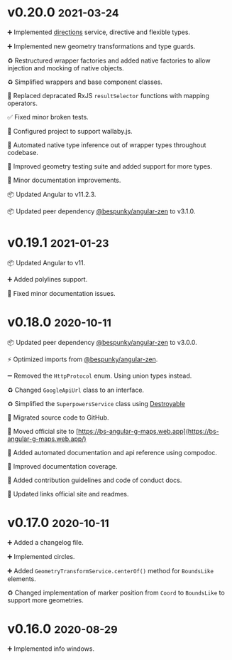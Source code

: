 # **v0.20.0** <small>2021-03-24</small>
➕ Implemented [directions](https://bs-angular-g-maps.web.app/docs/additional-documentation/directions.html) service, directive and flexible types.

➕ Implemented new geometry transformations and type guards.

♻ Restructured wrapper factories and added native factories to allow injection and mocking of native objects.

♻ Simplified wrappers and base component classes.

🚢 Replaced depracated RxJS `resultSelector` functions with mapping operators.

✅ Fixed minor broken tests.

🔧 Configured project to support wallaby.js.

🎨 Automated native type inference out of wrapper types throughout codebase.

🧪 Improved geometry testing suite and added support for more types.

📃 Minor documentation improvements.

📦 Updated Angular to v11.2.3.

📦 Updated peer dependency [@bespunky/angular-zen](https://bs-angular-zen.web.app/) to v3.1.0.

# **v0.19.1** <small>2021-01-23</small>
📦 Updated Angular to v11.

➕ Added polylines support.

📃 Fixed minor documentation issues.

# **v0.18.0** <small>2020-10-11</small>
📦 Updated peer dependency [@bespunky/angular-zen](https://bs-angular-zen.web.app/) to v3.0.0.

⚡ Optimized imports from [@bespunky/angular-zen](https://bs-angular-zen.web.app/).

➖ Removed the `HttpProtocol` enum. Using union types instead.

♻ Changed `GoogleApiUrl` class to an interface.

♻ Simplified the `SuperpowersService` class using [Destroyable](https://bs-angular-zen.web.app/docs/zen/additional-documentation/coremodule/destroyable-(abstract).html)

🚢 Migrated source code to GitHub.

🚢 Moved official site to [https://bs-angular-g-maps.web.app](https://bs-angular-g-maps.web.app/)

📃 Added automated documentation and api reference using compodoc.

📃 Improved documentation coverage.

📃 Added contribution guidelines and code of conduct docs.

🔧 Updated links official site and readmes.

# **v0.17.0** <small>2020-10-11</small>
➕ Added a changelog file.

➕ Implemented circles.

➕ Added `GeometryTransformService.centerOf()` method for `BoundsLike` elements.

♻ Changed implementation of marker position from `Coord` to `BoundsLike` to support more geometries.

# **v0.16.0** <small>2020-08-29</small>
➕ Implemented info windows.